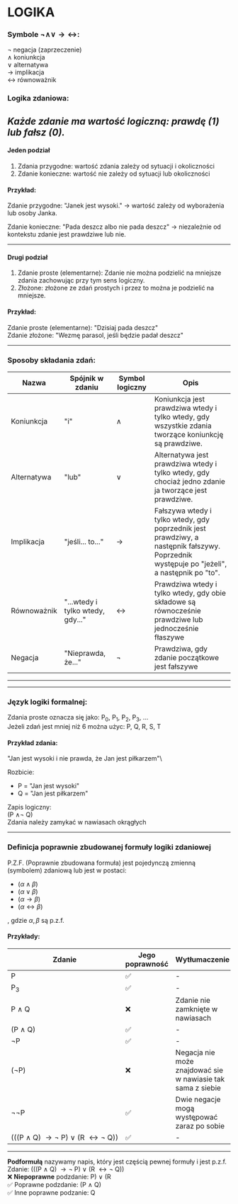 # LOGIKA

### Symbole $\neg \land \lor \to \leftrightarrow$:
<!-- $$\neg \land \lor \to \leftrightarrow$$ -->
$\neg$ negacja (zaprzeczenie)\
$\land$ koniunkcja\
$\lor$ alternatywa\
$\to$ implikacja\
$\leftrightarrow$ równoważnik

### Logika zdaniowa:
*Każde zdanie ma wartość logiczną: prawdę (1) lub fałsz (0).*
---
#### Jeden podział
1. Zdania przygodne: wartość zdania zależy od sytuacji i okoliczności
2. Zdanie konieczne: wartość nie zależy od sytuacji lub okoliczności

#### Przykład:
Zdanie przygodne: "Janek jest wysoki." ->  wartość zależy od wyborażenia lub osoby Janka.

Zdanie konieczne: "Pada deszcz albo nie pada deszcz" -> niezależnie od kontekstu zdanie jest prawdziwe lub nie.

---
#### Drugi podział
1.  Zdanie proste (elementarne): Zdanie nie można podzielić na mniejsze zdania zachowując przy tym sens logiczny.
2.  Złożone: złożone ze zdań prostych i przez to można je podzielić na mniejsze.

#### Przykład:

Zdanie proste (elementarne): "Dzisiaj pada deszcz"\
Zdanie złożone: "Wezmę parasol, jeśli będzie padał deszcz"

---
### Sposoby składania zdań:
| Nazwa | Spójnik w zdaniu | Symbol logiczny | Opis |
|-|-|-|-|
| Koniunkcja | "i" | $\land$ | Koniunkcja jest prawdziwa wtedy i tylko wtedy, gdy wszystkie zdania tworzące koniunkcję są prawdziwe. |
| Alternatywa | "lub" | $\lor$ | Alternatywa jest prawdziwa wtedy i tylko wtedy, gdy chociaż jedno zdanie ja tworzące jest prawdziwe. |
| Implikacja | "jeśli... to..." | $\to$ | Fałszywa wtedy i tylko wtedy, gdy poprzednik jest prawdziwy, a następnik fałszywy. Poprzednik występuje po "jeżeli", a następnik po "to". |
| Równoważnik | "...wtedy i tylko wtedy, gdy..." | $\leftrightarrow$ | Prawdziwa wtedy i tylko wtedy, gdy obie składowe są równocześnie prawdziwe lub jednocześnie fłaszywe |
| Negacja | "Nieprawda, że..." | $\neg$ | Prawdziwa, gdy zdanie początkowe jest fałszywe |

---
---
### Język logiki formalnej:

Zdania proste oznacza się jako: P<sub>0</sub>, P<sub>1</sub>, P<sub>2</sub>, P<sub>3</sub>, ...\
Jeżeli zdań jest mniej niż 6 można użyc: P, Q, R, S, T


#### Przykład zdania:

"Jan jest wysoki i nie prawda, że Jan jest piłkarzem"\

Rozbicie: 
- P = "Jan jest wysoki"
- Q = "Jan jest piłkarzem"

Zapis logiczny: \
(P $\land \neg$ Q)\
Zdania należy zamykać w nawiasach okrągłych

---
### Definicja poprawnie zbudowanej formuły logiki zdaniowej

P.Z.F. (Poprawnie zbudowana formuła) jest pojedynczą zmienną (symbolem) zdaniową lub jest w postaci:
- $(\alpha \land \beta)$
- $(\alpha \lor \beta)$
- $(\alpha \to \beta)$
- $(\alpha \leftrightarrow \beta)$

, gdzie $\alpha, \beta$ są p.z.f.

#### Przykłady:
| Zdanie | Jego poprawność | Wytłumaczenie |
|-|-|-|
| P | ✅ | - |
| P<sub>3</sub> | ✅ | - |
| P $\land$ Q | ❌ | Zdanie nie zamknięte w nawiasach |
| (P $\land$ Q) | ✅ | - |
| $\neg$P | ✅ | - |
| ($\neg$P) | ❌ | Negacja nie może znajdować sie w nawiasie tak sama z siebie |
| $\neg\neg$P | ✅ | Dwie negacje mogą występować zaraz po sobie |
| <span style="white-space: nowrap">(((P $\land$ Q) $\to\neg$ P) $\lor$ (R $\leftrightarrow\neg$ Q))</span> | ✅ | - |
---
**Podformułą** nazywamy napis, który jest częścią pewnej formuły i jest p.z.f.\
Zdanie: (((P $\land$ Q) $\to\neg$ P) $\lor$ (R $\leftrightarrow\neg$ Q))\
❌ **Niepoprawne** podzdanie: P) $\lor$ (R\
✅ Poprawne podzdanie: (P $\land$ Q)\
✅ Inne poprawne podzanie: Q